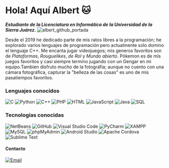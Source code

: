 # Hola! Aquí Albert 🐱
**_Estudiante de la Licenciatura en Informática de la Universidad de la Sierra Juárez._**
![albert_github_portada](https://github.com/user-attachments/assets/f33b6c8f-b0b8-4b77-803f-dc22e06f9120)

Desde el 2019 he dedicado parte de mis ratos libres a la programación; he explorado varios lenguajes de programación pero actualmente solo domino el lenguaje C++. Me encanta jugar videojuegos; mis generos favoritos son de _Plataformas_, _Rouguelikes_, _de Rol_ y _Mundo abierto_. Pókemon es de mis juegos favoritos y casi siempre termino jugando con un Gengar en mi equipo.Tambien disfruto mucho de la fotográfia; aunque no cuento con una cámara fotográfica, capturar la "belleza de las cosas" es uno de mis pasatiempos favoritos.

### Lenguajes conocidos

![C](https://img.shields.io/badge/C%20-%232370ED.svg?style=for-the-badge&logo=c&logoColor=white)
![Python](https://img.shields.io/badge/Python%20-%2314354C.svg?style=for-the-badge&logo=python&logoColor=white)
![C++](https://img.shields.io/badge/C%2B%2B%20-%2300599C.svg?style=for-the-badge&logo=c%2B%2B&logoColor=white)
![PHP](https://img.shields.io/badge/PHP%20-%23777BB4.svg?style=for-the-badge&logo=php&logoColor=white)
![HTML](https://img.shields.io/badge/HTML5%20-%23E34F26.svg?style=for-the-badge&logo=html5&logoColor=white)
![JavaScript](https://img.shields.io/badge/JavaScript%20-%23F7DF1E.svg?style=for-the-badge&logo=javascript&logoColor=black)
![Java](https://img.shields.io/badge/Java%20-%23ED8B00.svg?style=for-the-badge&logo=java&logoColor=white)
![SQL](https://img.shields.io/badge/SQL%20-%23007ACC.svg?style=for-the-badge&logo=MySQL&logoColor=white)

### Tecnologías conocidas
![NetBeans](https://img.shields.io/badge/NetBeans%20-%2300A3E0.svg?style=for-the-badge&logo=apache-netbeans&logoColor=white)
![GitHub](https://img.shields.io/badge/GitHub%20-%23181717.svg?style=for-the-badge&logo=github&logoColor=white)
![Visual Studio Code](https://img.shields.io/badge/Visual%20Studio%20Code%20-%23007ACC.svg?style=for-the-badge&logo=visual-studio-code&logoColor=white)
![PyCharm](https://img.shields.io/badge/PyCharm%20-%23000000.svg?style=for-the-badge&logo=jetbrains&logoColor=white)
![XAMPP](https://img.shields.io/badge/XAMPP%20-%23FF7A18.svg?style=for-the-badge&logo=xampp&logoColor=white)
![MySQL](https://img.shields.io/badge/MySQL%20-%23007ACC.svg?style=for-the-badge&logo=mysql&logoColor=white)
![phpMyAdmin](https://img.shields.io/badge/phpMyAdmin%20-%234F5B93.svg?style=for-the-badge&logo=phpmyadmin&logoColor=white)
![Android Studio](https://img.shields.io/badge/Android%20Studio%20-%233DDC81.svg?style=for-the-badge&logo=android-studio&logoColor=white)
![Apache Cordova](https://img.shields.io/badge/Apache%20Cordova%20-%23E8E8E8.svg?style=for-the-badge&logo=apache-cordova&logoColor=black)
![Sublime Text](https://img.shields.io/badge/Sublime%20Text%20-%234B3C4D.svg?style=for-the-badge&logo=sublime-text&logoColor=white)

#### Contacto
[![Email](https://img.shields.io/badge/albertmendoza019@gmail.com-email_personal-D14836?style=for-the-badge&logo=gmail&logoColor=white&labelColor=101010)](mailto:albertmendoza019@gmail.com)
<!--
**albertholto0/albertholto0** is a ✨ _special_ ✨ repository because its `README.md` (this file) appears on your GitHub profile.

Here are some ideas to get you started:

- 🔭 I’m currently working on ...
- 🌱 I’m currently learning ...
- 👯 I’m looking to collaborate on ...
- 🤔 I’m looking for help with ...
- 💬 Ask me about ...
- 📫 How to reach me: ...
- 😄 Pronouns: ...
- ⚡ Fun fact: ...
-->

